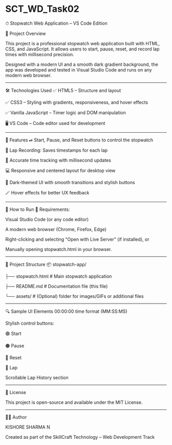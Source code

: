 # SCT_WD_Task02
⏱ Stopwatch Web Application – VS Code Edition

📌 Project Overview

This project is a professional stopwatch web application built with HTML, CSS, and JavaScript. It allows users to start, pause, reset, and record lap times with millisecond precision.

Designed with a modern UI and a smooth dark gradient background, the app was developed and tested in Visual Studio Code and runs on any modern web browser.

---

🛠 Technologies Used
✅ HTML5 – Structure and layout

✅ CSS3 – Styling with gradients, responsiveness, and hover effects

✅ Vanilla JavaScript – Timer logic and DOM manipulation

🖥 VS Code – Code editor used for development

---

🚀 Features
 ⏯ Start, Pause, and Reset buttons to control the stopwatch
 
📝 Lap Recording: Saves timestamps for each lap

🧠 Accurate time tracking with millisecond updates

💻 Responsive and centered layout for desktop view

🎨 Dark-themed UI with smooth transitions and stylish buttons

🪄 Hover effects for better UX feedback

---

🧪 How to Run
🔧 Requirements:

Visual Studio Code (or any code editor)

A modern web browser (Chrome, Firefox, Edge)

Right-clicking and selecting "Open with Live Server" (if installed), or

Manually opening stopwatch.html in your browser.

---

📁 Project Structure
📦 stopwatch-app/

├── stopwatch.html         # Main stopwatch application

├── README.md              # Documentation file (this file)

└── assets/                # (Optional) folder for images/GIFs or additional files

---

🔍 Sample UI Elements
00:00:00 time format (MM:SS:MS)

Stylish control buttons:

🟢 Start

🟠 Pause

🔴 Reset

🔵 Lap

Scrollable Lap History section

---

📄 License

This project is open-source and available under the MIT License.

---

🧑‍💻 Author

KISHORE SHARMA N

Created as part of the SkillCraft Technology – Web Development Track
